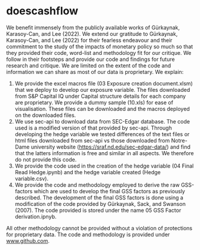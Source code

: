 # doescashflow
We benefit immensely from the publicly available works of Gürkaynak, Karasoy-Can, and Lee (2022). We extend our gratitude to Gürkaynak, Karasoy-Can, and Lee (2022) for their fearless endeavour and their commitment to the study of the impacts of monetary policy so much so that they provided their code, word-list and methodology fit for our critique. We follow in their footsteps and provide our code and findings for future research and critique. We are limited on the extent of the code and information we can share as most of our data is proprietary. We explain:
1. We provide the excel macros file (03 Exposure creation document.xlsm) that we deploy to develop our exposure variable. The files downloaded from S&P Capital IQ under Capital structure details for each company are proprietary. We provide a dummy sample (10.xls) for ease of visualisation. These files can be downloaded and the macros deployed on the downloaded files.
2. We use sec-api to download data from SEC-Edgar database. The code used is a modified version of that provided by sec-api. Through developing the hedge variable we tested differences of the text files or html files downloaded from sec-api vs those downloaded from Notre-Dame university website (https://sraf.nd.edu/sec-edgar-data/) and find that the latters information is free and similar in all aspects. We therefore do not provide this code.
3. We provide the code used in the creation of the hedge variable (04 Final Read Hedge.ipynb) and the hedge variable created (Hedge variable.csv).
4. We provide the code and methodology employed to derive the raw GSS-factors which are used to develop the final GSS factors as previously described. The development of the final GSS factors is done using a modification of the code provided by Gürkaynak, Sack, and Swanson (2007). The code provided is stored under the name 05 GSS Factor derivation.ipnyb.

All other methodology cannot be provided without a violation of protections for proprietary data. The code and methodology is provided under www.github.com.
